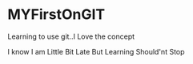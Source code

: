 # MYFirstOnGIT
Learning to use git..I Love the concept 


I know I am Little Bit Late But Learning Should'nt Stop
